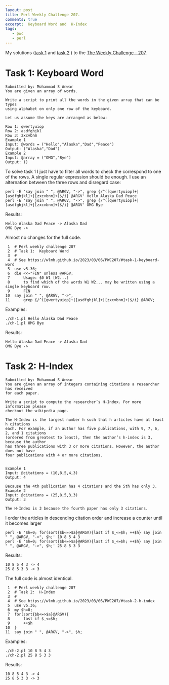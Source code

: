 ```yaml
---
layout: post
title: Perl Weekly Challenge 207.
comments: true
excerpt:  Keyboard Word and  H-Index
tags:
   - pwc
   - perl
---
```


My solutions
([task 1](https://github.com/wlmb/perlweeklychallenge-club/blob/master/challenge-207/wlmb/perl/ch-1.pl)
and
[task 2](https://github.com/wlmb/perlweeklychallenge-club/blob/master/challenge-207/wlmb/perl/ch-2.pl)
)
to the  [The Weekly Challenge - 207](https://theweeklychallenge.org/blog/perl-weekly-challenge-207).


# Task 1: Keyboard Word

    Submitted by: Mohammad S Anwar
    You are given an array of words.

    Write a script to print all the words in the given array that can be types
    using alphabet on only one row of the keyboard.

    Let us assume the keys are arranged as below:

    Row 1: qwertyuiop
    Row 2: asdfghjkl
    Row 3: zxcvbnm
    Example 1
    Input: @words = ("Hello","Alaska","Dad","Peace")
    Output: ("Alaska","Dad")
    Example 2
    Input: @array = ("OMG","Bye")
    Output: ()

To solve task 1 I just have to filter all words to check the
correspond to one of the rows. A single regular expression should be
enough. I use an alternation between the three rows and disregard case:

    perl -E 'say join " ", @ARGV, "->", grep {/^([qwertyuiop]+|[asdfghjkl]+|[zxcvbnm]+)$/i} @ARGV' Hello Alaska Dad Peace
    perl -E 'say join " ", @ARGV, "->", grep {/^([qwertyuiop]+|[asdfghjkl]+|[zxcvbnm]+)$/i} @ARGV' OMG Bye

Results:

    Hello Alaska Dad Peace -> Alaska Dad
    OMG Bye ->

Almost no changes for the full code.

     1  # Perl weekly challenge 207
     2  # Task 1:  Keyboard Word
     3  #
     4  # See https://wlmb.github.io/2023/03/06/PWC207/#task-1-keyboard-word
     5  use v5.36;
     6  die <<~"FIN" unless @ARGV;
     7      Usage: $0 W1 [W2...]
     8      to find which of the words W1 W2... may be written using a single keyboard row.
     9      FIN
    10  say join " ", @ARGV, "->",
    11      grep {/^([qwertyuiop]+|[asdfghjkl]+|[zxcvbnm]+)$/i} @ARGV;

Examples:

    ./ch-1.pl Hello Alaska Dad Peace
    ./ch-1.pl OMG Bye

Results:

    Hello Alaska Dad Peace -> Alaska Dad
    OMG Bye ->


# Task 2: H-Index

    Submitted by: Mohammad S Anwar
    You are given an array of integers containing citations a researcher has received
    for each paper.

    Write a script to compute the researcher’s H-Index. For more information please
    checkout the wikipedia page.

    The H-Index is the largest number h such that h articles have at least h citations
    each. For example, if an author has five publications, with 9, 7, 6, 2, and 1 citations
    (ordered from greatest to least), then the author’s h-index is 3, because the author
    has three publications with 3 or more citations. However, the author does not have
    four publications with 4 or more citations.


    Example 1
    Input: @citations = (10,8,5,4,3)
    Output: 4

    Because the 4th publication has 4 citations and the 5th has only 3.
    Example 2
    Input: @citations = (25,8,5,3,3)
    Output: 3

    The H-Index is 3 because the fourth paper has only 3 citations.

I order the articles in descending citation order and increase a
counter until it becomes larger

    perl -E '$h=0; for(sort{$b<=>$a}@ARGV){last if $_<=$h; ++$h} say join " ", @ARGV, "->", $h;' 10 8 5 4 3
    perl -E '$h=0; for(sort{$b<=>$a}@ARGV){last if $_<=$h; ++$h} say join " ", @ARGV, "->", $h;' 25 8 5 3 3

Results:

    10 8 5 4 3 -> 4
    25 8 5 3 3 -> 3

The full code is almost identical.

     1  # Perl weekly challenge 207
     2  # Task 2:  H-Index
     3  #
     4  # See https://wlmb.github.io/2023/03/06/PWC207/#task-2-h-index
     5  use v5.36;
     6  my $h=0;
     7  for(sort{$b<=>$a}@ARGV){
     8      last if $_<=$h;
     9      ++$h
    10  }
    11  say join " ", @ARGV, "->", $h;

Examples:

    ./ch-2.pl 10 8 5 4 3
    ./ch-2.pl 25 8 5 3 3

Results:

    10 8 5 4 3 -> 4
    25 8 5 3 3 -> 3
